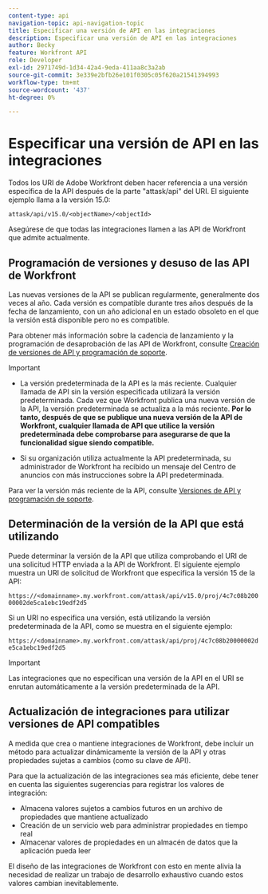 ```yaml
---
content-type: api
navigation-topic: api-navigation-topic
title: Especificar una versión de API en las integraciones
description: Especificar una versión de API en las integraciones
author: Becky
feature: Workfront API
role: Developer
exl-id: 2971749d-1d34-42a4-9eda-411aa8c3a2ab
source-git-commit: 3e339e2bfb26e101f0305c05f620a21541394993
workflow-type: tm+mt
source-wordcount: '437'
ht-degree: 0%

---
```


# Especificar una versión de API en las integraciones

Todos los URI de Adobe Workfront deben hacer referencia a una versión específica de la API después de la parte &quot;attask/api&quot; del URI. El siguiente ejemplo llama a la versión 15.0:

`attask/api/v15.0/<objectName>/<objectId>`

Asegúrese de que todas las integraciones llamen a las API de Workfront que admite actualmente.

## Programación de versiones y desuso de las API de Workfront

Las nuevas versiones de la API se publican regularmente, generalmente dos veces al año. Cada versión es compatible durante tres años después de la fecha de lanzamiento, con un año adicional en un estado obsoleto en el que la versión está disponible pero no es compatible.

Para obtener más información sobre la cadencia de lanzamiento y la programación de desaprobación de las API de Workfront, consulte [Creación de versiones de API y programación de soporte](../../wf-api/api/api-version-support-schedule.md).

>[!IMPORTANT]
>
>* La versión predeterminada de la API es la más reciente. Cualquier llamada de API sin la versión especificada utilizará la versión predeterminada. Cada vez que Workfront publica una nueva versión de la API, la versión predeterminada se actualiza a la más reciente. **Por lo tanto, después de que se publique una nueva versión de la API de Workfront, cualquier llamada de API que utilice la versión predeterminada debe comprobarse para asegurarse de que la funcionalidad sigue siendo compatible.**
>
>* Si su organización utiliza actualmente la API predeterminada, su administrador de Workfront ha recibido un mensaje del Centro de anuncios con más instrucciones sobre la API predeterminada.
>
>Para ver la versión más reciente de la API, consulte [Versiones de API y programación de soporte](../../wf-api/api/api-version-support-schedule.md).


## Determinación de la versión de la API que está utilizando

Puede determinar la versión de la API que utiliza comprobando el URI de una solicitud HTTP enviada a la API de Workfront. El siguiente ejemplo muestra un URI de solicitud de Workfront que especifica la versión 15 de la API:

`https://<domainname>.my.workfront.com/attask/api/v15.0/proj/4c7c08b20000002de5ca1ebc19edf2d5`

Si un URI no especifica una versión, está utilizando la versión predeterminada de la API, como se muestra en el siguiente ejemplo:

`https://<domainname>.my.workfront.com/attask/api/proj/4c7c08b20000002de5ca1ebc19edf2d5`

>[!IMPORTANT]
>
> Las integraciones que no especifican una versión de la API en el URI se enrutan automáticamente a la versión predeterminada de la API.

## Actualización de integraciones para utilizar versiones de API compatibles

A medida que crea o mantiene integraciones de Workfront, debe incluir un método para actualizar dinámicamente la versión de la API y otras propiedades sujetas a cambios (como su clave de API).

Para que la actualización de las integraciones sea más eficiente, debe tener en cuenta las siguientes sugerencias para registrar los valores de integración:

* Almacena valores sujetos a cambios futuros en un archivo de propiedades que mantiene actualizado
* Creación de un servicio web para administrar propiedades en tiempo real
* Almacenar valores de propiedades en un almacén de datos que la aplicación pueda leer

El diseño de las integraciones de Workfront con esto en mente alivia la necesidad de realizar un trabajo de desarrollo exhaustivo cuando estos valores cambian inevitablemente.
